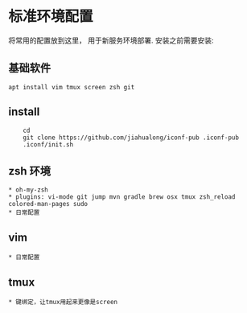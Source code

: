# 标准环境配置

将常用的配置放到这里， 用于新服务环境部署.
安装之前需要安装:

## 基础软件

```shell
apt install vim tmux screen zsh git
```

## install  

```shell
    cd 
    git clone https://github.com/jiahualong/iconf-pub .iconf-pub
    .iconf/init.sh
```

## zsh 环境

    * oh-my-zsh
    * plugins: vi-mode git jump mvn gradle brew osx tmux zsh_reload colored-man-pages sudo
    * 日常配置

## vim

    * 日常配置
    
## tmux 
    * 键绑定，让tmux用起来更像是screen 






